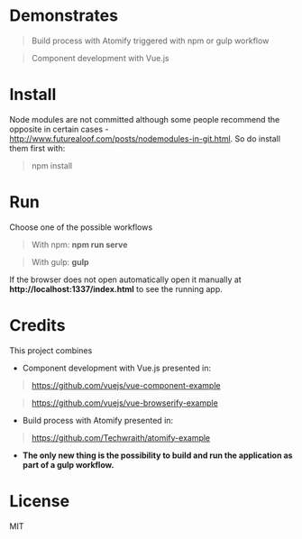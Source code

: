 # Demonstrates

> Build process with Atomify triggered with npm or gulp workflow

> Component development with Vue.js

# Install

Node modules are not committed although some people recommend the opposite in certain cases - http://www.futurealoof.com/posts/nodemodules-in-git.html. So do install them first with: 

> npm install


# Run

Choose one of the possible workflows

> With npm: **npm run serve**

> With gulp: **gulp**


If the browser does not open automatically open it manually at **http://localhost:1337/index.html** to see the running app.


# Credits

This project combines

* Component development with Vue.js presented in:

> https://github.com/vuejs/vue-component-example

> https://github.com/vuejs/vue-browserify-example

* Build process with Atomify presented in:

> https://github.com/Techwraith/atomify-example

* **The only new thing is the possibility to build and run the application as part of a gulp workflow.**

# License

MIT